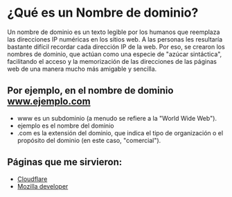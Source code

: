 # ¿Qué es un Nombre de dominio?

Un nombre de dominio es un texto legible por los humanos que reemplaza las direcciones IP numéricas en los sitios web. A las personas les resultaría bastante difícil recordar cada dirección IP de la web. Por eso, se crearon los nombres de dominio, que actúan como una especie de "azúcar sintáctica", facilitando el acceso y la memorización de las direcciones de las páginas web de una manera mucho más amigable y sencilla.


## Por ejemplo, en el nombre de dominio www.ejemplo.com

- www es un subdominio (a menudo se refiere a la "World Wide Web").
- ejemplo es el nombre del dominio
- .com es la extensión del dominio, que indica el tipo de organización o el propósito del dominio (en este caso, "comercial").


## Páginas que me sirvieron: 

- [Cloudflare](https://www.cloudflare.com/es-es/learning/dns/glossary/what-is-a-domain-name/) 
- [Mozilla developer](https://developer.mozilla.org/es/docs/Learn/Common_questions/Web_mechanics/What_is_a_domain_name/) 